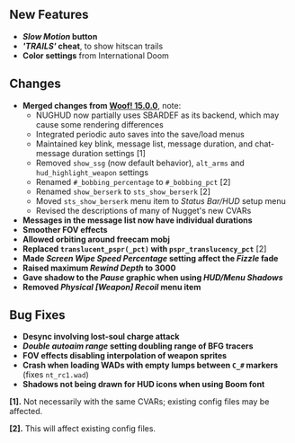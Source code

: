## New Features

- **_Slow Motion_ button**
- **_'TRAILS'_ cheat**, to show hitscan trails
- **Color settings** from International Doom

## Changes

- **Merged changes from [Woof! 15.0.0](https://github.com/fabiangreffrath/woof/releases/tag/woof_15.0.0)**, note:
  - NUGHUD now partially uses SBARDEF as its backend, which may cause some rendering differences
  - Integrated periodic auto saves into the save/load menus
  - Maintained key blink, message list, message duration, and chat-message duration settings [1]
  - Removed `show_ssg` (now default behavior), `alt_arms` and `hud_highlight_weapon` settings
  - Renamed `#_bobbing_percentage` to `#_bobbing_pct` [2]
  - Renamed `show_berserk` to `sts_show_berserk` [2]
  - Moved `sts_show_berserk` menu item to _Status Bar/HUD_ setup menu
  - Revised the descriptions of many of Nugget's new CVARs
- **Messages in the message list now have individual durations**
- **Smoother FOV effects**
- **Allowed orbiting around freecam mobj**
- **Replaced `translucent_pspr(_pct)` with `pspr_translucency_pct`** [2]
- **Made _Screen Wipe Speed Percentage_ setting affect the _Fizzle_ fade**
- **Raised maximum _Rewind Depth_ to 3000**
- **Gave shadow to the _Pause_ graphic when using _HUD/Menu Shadows_**
- **Removed _Physical [Weapon] Recoil_ menu item**

## Bug Fixes

- **Desync involving lost-soul charge attack**
- **_Double autoaim range_ setting doubling range of BFG tracers**
- **FOV effects disabling interpolation of weapon sprites**
- **Crash when loading WADs with empty lumps between `C_#` markers** (fixes `nt_rc1.wad`)
- **Shadows not being drawn for HUD icons when using Boom font**

**[1].** Not necessarily with the same CVARs; existing config files may be affected.

**[2].** This will affect existing config files.
